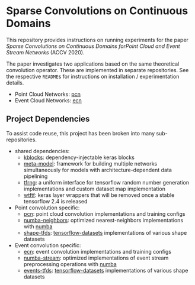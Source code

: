 # Sparse Convolutions on Continuous Domains

This repository provides instructions on running experiments for the paper _Sparse Convolutions on Continuous Domains forPoint Cloud and Event Stream Networks_ (ACCV 2020).

The paper investigates two applications based on the same theoretical convolution operator. These are implemented in separate repositories. See the respective `README`s for instructions on installation / experimentation details.

- Point Cloud Networks: [pcn](https://github.com/jackd/pcn.git)
- Event Cloud Networks: [ecn](https://github.com/jackd/ecn.git)

## Project Dependencies

To assist code reuse, this project has been broken into many sub-repositories.

- shared dependencies:
  - [kblocks](https://github.com/jackd/kblocks): dependency-injectable keras blocks
  - [meta-model](https://github.com/jackd/meta-model): framework for building multiple networks simultaneously for models with architecture-dependent data pipelining
  - [tfrng](https://github.com/jackd/tfrng): a uniform interface for tensorflow random number generation implementations and custom dataset map implementation
  - [wtftf](https://github.com/jackd/wtftf): keras layer wrappers that will be removed once a stable tensorflow 2.4 is released
- Point convolution specific:
  - [pcn](https://github.com/jackd/pcn): point cloud convolution implementations and training configs
  - [numba-neighbors](https://github.com/jackd/numba-neighbors): optimized nearest-neighbors implementations with [numba](https://numba.pydata.org/)
  - [shape-tfds](https://github.com/jackd/shape-tfds): [tensorflow-datasets](https://github.com/tensorflow/datasets) implementations of various shape datasets
- Event convolution specific:
  - [ecn](https://github.com/jackd/ecn): event convolution implementations and training configs
  - [numba-stream](https://github.com/jackd/numba-stream): optimized implementations of event stream preprocessing operations with [numba](https://numba.pydata.org/)
  - [events-tfds](https://github.com/jackd/events-tfds): [tensorflow-datasets](https://github.com/tensorflow/datasets) implementations of various shape datasets
